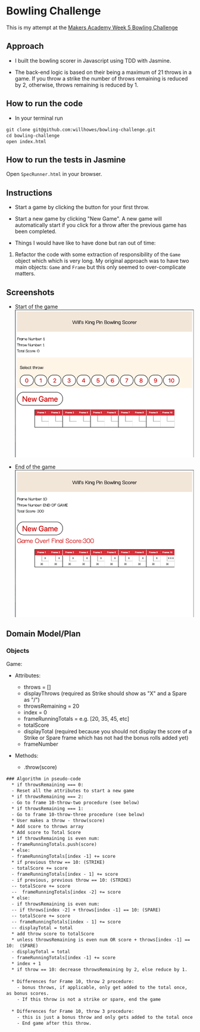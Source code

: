 # Bowling Challenge

This is my attempt at the [Makers Academy Week 5 Bowling Challenge](https://github.com/makersacademy/bowling-challenge)

## Approach
* I built the bowling scorer in Javascript using TDD with Jasmine.

* The back-end logic is based on their being a maximum of 21 throws in a game. If you throw a strike the number of throws remaining is reduced by 2, otherwise, throws remaining is reduced by 1.

## How to run the code
* In your terminal run
```
git clone git@github.com:willhowes/bowling-challenge.git
cd bowling-challenge
open index.html
```
## How to run the tests in Jasmine
Open ```SpecRunner.html``` in your browser.

## Instructions
* Start a game by clicking the button for your first throw.

* Start a new game by clicking "New Game". A new game will automatically start if you click for a throw after the previous game has been completed.

* Things I would have like to have done but ran out of time:

1. Refactor the code with some extraction of responsibility of the ```Game``` object which  which is very long. My original approach was to have two main objects: ```Game``` and ```Frame``` but this only seemed to over-complicate matters.

## Screenshots
* Start of the game
![A blank ten-pin bowling scorecard](images/start_of_game.png)

* End of the game
![A blank ten-pin bowling scorecard](images/perfect_game.png)

## Domain Model/Plan

### Objects

Game:
  * Attributes:
    - throws = []
    - displayThrows (required as Strike should show as "X" and a Spare as "/")
    - throwsRemaining = 20
    - index = 0
    - frameRunningTotals = e.g. [20, 35, 45, etc]
    - totalScore
    - displayTotal (required because you should not display the score of a Strike or Spare frame which has not had the bonus rolls added yet)
    - frameNumber

  * Methods:
    - .throw(score)

```
### Algorithm in pseudo-code
  * if throwsRemaining === 0:
  - Reset all the attributes to start a new game
  * if throwsRemaining === 2:
  - Go to frame 10-throw-two procedure (see below)
  * if throwsRemaining === 1:
  - Go to frame 10-throw-three procedure (see below)
  * User makes a throw - throw(score)
  * Add score to throws array
  * Add score to Total Score
  * if throwsRemaining is even num:
  - frameRunningTotals.push(score)
  * else:
  - frameRunningTotals[index -1] += score
  * if previous throw == 10: (STRIKE)
  - totalScore += score
  - frameRunningTotals[index - 1] += score
  - if previous, previous throw == 10: (STRIKE)
  -- totalScore += score
  --  frameRunningTotals[index -2] += score
  * else:
  - if throwsRemaining is even num:
  -- if throws[index -2] + throws[index -1] == 10: (SPARE)
  -- totalScore += score
  -- frameRunningTotals[index - 1] += score
  -- displayTotal = total
  * add throw score to totalScore
  * unless throwsRemaining is even num OR score + throws[index -1] == 10:  (SPARE)
  - displayTotal = total
  - frameRunningTotals[index -1] += score
  * index + 1
  * if throw == 10: decrease throwsRemaining by 2, else reduce by 1.

  * Differences for Frame 10, throw 2 procedure:
    - bonus throws, if applicable, only get added to the total once, as bonus scores.
    - If this throw is not a strike or spare, end the game

  * Differences for Frame 10, throw 3 procedure:
    - this is just a bonus throw and only gets added to the total once
    - End game after this throw.
```
